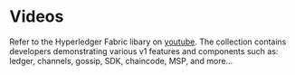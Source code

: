 # Videos

Refer to the Hyperledger Fabric libary on [youtube](https://www.youtube.com/channel/UCCFdgCWH_1vCndMPVqQlwZw).
The collection contains developers demonstrating various v1 features and components such as:
ledger, channels, gossip, SDK, chaincode, MSP, and more...
